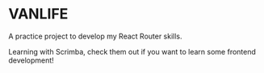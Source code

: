 # VANLIFE

A practice project to develop my React Router skills.

Learning with Scrimba, check them out if you want to learn some frontend development!
